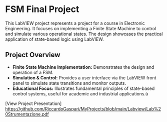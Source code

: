 # FSM Final Project

This LabVIEW project represents a project for a course in Electronic Engineering. It focuses on implementing a Finite State Machine to control and simulate various operational states. The design showcases the practical application of state-based logic using LabVIEW.

## Project Overview

- **Finite State Machine Implementation:** Demonstrates the design and operation of a FSM.
- **Simulation & Control:** Provides a user interface via the LabVIEW front panel to simulate state transitions and monitor outputs.
- **Educational Focus:** Illustrates fundamental principles of state-based control systems, useful for academic and industrial applications.ù

[View Project Presentation] https://github.com/RiccardoGaspari/MyProjects/blob/main/Labview/Lab%20Strumentazione.pdf
